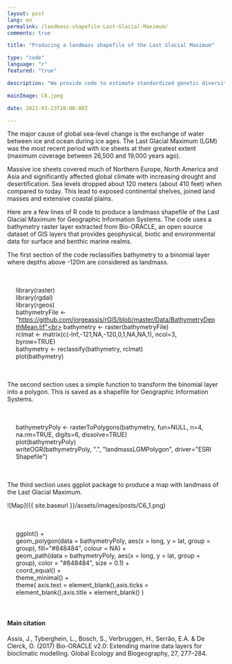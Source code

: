 ```yaml
---
layout: post
lang: en
permalink: /landmass-shapefile-Last-Glacial-Maximum/
comments: true

title: "Producing a landmass shapefile of the Last Glacial Maximum"

type: "code"
language: "r"
featured: "true"

description: "We provide code to estimate standardized genetic diversity to the smallest number of individuals under multiple randomizations."

mainImage: C6.jpeg

date: 2021-03-23T10:00:00Z

---
```


The major cause of global sea-level change is the exchange of water between ice and ocean during ice ages. The Last Glacial Maximum (LGM) was the most recent period with ice sheets at their greatest extent (maximum coverage between 26,500 and 19,000 years ago).

Massive ice sheets covered much of Northern Europe, North America and Asia and significantly affected global climate with increasing drought and desertification. Sea levels dropped about 120 meters (about 410 feet) when compared to today. This lead to exposed continental shelves, joined land masses and extensive coastal plains.

Here are a few lines of R code to produce a landmass shapefile of the Last Glacial Maximum for Geographic Information Systems. The code uses a bathymetry raster layer extracted from Bio-ORACLE, an open source dataset of GIS layers that provides geophysical, biotic and environmental data for surface and benthic marine realms.

The first section of the code reclassifies bathymetry to a binomial layer where depths above -120m are considered as landmass.

<div style="padding: 20px" class="border-radius-05 bg-gray font-family-secondary font-small text-dark">

library(raster)<br>
library(rgdal)<br>
library(rgeos)<br>
bathymetryFile <- "https://github.com/jorgeassis/rGIS/blob/master/Data/BathymetryDepthMean.tif"<br>
bathymetry <- raster(bathymetryFile)<br>
rclmat <- matrix(c(-Inf,-121,NA,-120,0,1,NA,NA,1), ncol=3, byrow=TRUE)<br>
bathymetry <- reclassify(bathymetry, rclmat)<br>
plot(bathymetry)<br>

</div>

The second section uses a simple function to transform the binomial layer into a polygon. This is saved as a shapefile for Geographic Information Systems.

<div style="padding: 20px" class="border-radius-05 bg-gray font-family-secondary font-small text-dark">

bathymetryPoly <- rasterToPolygons(bathymetry, fun=NULL, n=4, na.rm=TRUE, digits=6, dissolve=TRUE)<br>
plot(bathymetryPoly)<br>
writeOGR(bathymetryPoly, ".", "landmassLGMPolygon", driver="ESRI Shapefile")<br>

</div>

The third section uses ggplot package to produce a map with landmass of the Last Glacial Maximum.

![Map]({{ site.baseurl }}/assets/images/posts/C6_1.png)

<div style="padding: 20px" class="border-radius-05 bg-gray font-family-secondary font-small text-dark">

ggplot() +<br>
  geom_polygon(data = bathymetryPoly, aes(x = long, y = lat, group = group), fill="#848484", colour = NA) +<br>
 geom_path(data = bathymetryPoly, aes(x = long, y = lat, group = group), color = "#848484", size = 0.1) +<br>
  coord_equal() +<br>
  theme_minimal() +<br>
  theme( axis.text = element_blank(),axis.ticks = element_blank(),axis.title = element_blank() )

</div>

<h4>Main citation</h4>

Assis, J., Tyberghein, L., Bosch, S., Verbruggen, H., Serrão, E.A. & De Clerck, O. (2017) Bio-ORACLE v2.0: Extending marine data layers for bioclimatic modelling. Global Ecology and Biogeography, 27, 277–284.
